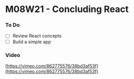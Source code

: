 # M08W21 - Concluding React

### To Do
- [ ] Review React concepts
- [ ] Build a simple app

### Video
[https://vimeo.com/862775576/38bd3af53f](https://vimeo.com/862775576/38bd3af53f)